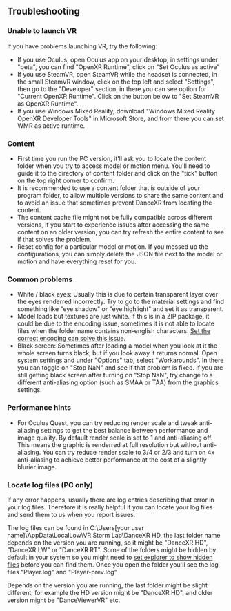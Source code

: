 ## Troubleshooting

### Unable to launch VR
If you have problems launching VR, try the following:

* If you use Oculus, open Oculus app on your desktop, in settings under "beta", you can find "OpenXR Runtime", click on "Set Oculus as active"
* If you use SteamVR, open SteamVR while the headset is connected, in the small SteamVR window, click on the top left and select "Settings", then go to the "Developer" section, in there you can see option for "Current OpenXR Runtime". Click on the button below to "Set SteamVR as OpenXR Runtime". 
* If you use Windows Mixed Reality, download "Windows Mixed Reality OpenXR Developer Tools" in Microsoft Store, and from there you can set WMR as active runtime. 


### Content

* First time you run the PC version, it'll ask you to locate the content folder when you try to access model or motion menu. You'll need to guide it to the directory of content folder and click on the "tick" button on the top right corner to confirm. 
* It is recommended to use a content folder that is outside of your program folder, to allow multiple versions to share the same content and to avoid an issue that sometimes prevent DanceXR from locating the content. 
* The content cache file might not be fully compatible across different versions, if you start to experience issues after accessing the same content on an older version, you can try refresh the entire content to see if that solves the problem. 
* Reset config for a particular model or motion. If you messed up the configurations, you can simply delete the JSON file next to the model or motion and have everything reset for you. 

### Common problems
* White / black eyes: Usually this is due to certain transparent layer over the eyes renderred incorrectly. Try to go to the material settings and find something like "eye shadow" or "eye highlight" and set it as transparent. 
* Model loads but textures are just white. If this is in a ZIP package, it could be due to the encoding issue, sometimes it is not able to locate files when the folder name contains non-english characters. [Set the correct encoding can solve this issue](zip_format.md).
* Black screen: Sometimes after loading a model when you look at it the whole screen turns black, but if you look away it returns normal. Open system settings and under "Options" tab, select "Workarounds". In there you can toggle on "Stop NaN" and see if that problem is fixed. If you are still getting black screen after turning on "Stop NaN", try change to a different anti-aliasing option (such as SMAA or TAA) from the graphics settings.  

### Performance hints
* For Oculus Quest, you can try reducing render scale and tweak anti-aliasing settings to get the best balance between performance and image quality. By default render scale is set to 1 and anti-aliasing off. This means the graphic is renderred at full resolution but without anti-aliasing. You can try reduce render scale to 3/4 or 2/3 and turn on 4x anti-aliasing to achieve better performance at the cost of a slightly blurier image. 

### Locate log files (PC only)

If any error happens, usually there are log entries describing that error in your log files. Therefore it is really helpful if you can locate your log files and send them to us when you report issues. 

The log files can be found in C:\Users\[your user name]\AppData\LocalLow\VR Storm Lab\DanceXR HD, the last folder name depends on the version you are running, so it might be "DanceXR HD", "DanceXR LW" or "DanceXR RT". Some of the folders might be hidden by default in your system so you might need to [set explorer to show hidden files](https://support.microsoft.com/en-us/windows/show-hidden-files-0320fe58-0117-fd59-6851-9b7f9840fdb2#:~:text=Select%20the%20Start%20button%2C%20then,drives%2C%20and%20then%20select%20OK.) before you can find them. Once you open the folder you'll see the log files "Player.log" and "Player-prev.log"

Depends on the version you are running, the last folder might be slight different, for example the HD version might be "DanceXR HD", and older version might be "DanceViewerVR" etc. 

